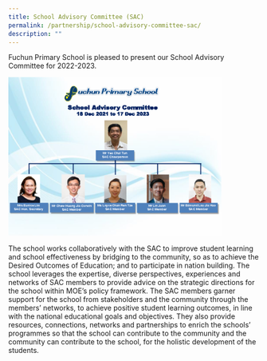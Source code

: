 ```yaml
---
title: School Advisory Committee (SAC)
permalink: /partnership/school-advisory-committee-sac/
description: ""
---
```

<p>Fuchun Primary School is pleased to present our School Advisory Committee for 2022-2023.</p>
<img style="width: 85%;" src="/images/sac.png" />
<p>The school works collaboratively with the SAC to&nbsp;improve student learning and school effectiveness by bridging to the community, so as to achieve the Desired Outcomes of Education; and to participate in nation building.&nbsp;The school leverages the expertise, diverse perspectives, experiences and networks of SAC members to&nbsp;provide advice on the strategic directions for the school within MOE&rsquo;s policy framework.&nbsp;The SAC members&nbsp;garner support for the school from stakeholders and the community through the members&rsquo; networks, to achieve positive student learning outcomes, in line with the national educational goals and objectives. They also&nbsp;provide resources, connections, networks and partnerships to enrich the schools&rsquo; programmes so that the school can contribute to the community and the community can contribute to the school, for the holistic development of the students.</p>